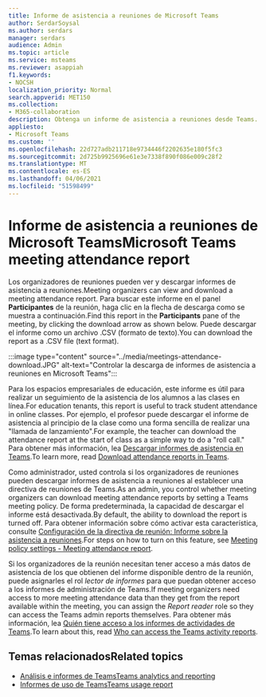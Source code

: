 ```yaml
---
title: Informe de asistencia a reuniones de Microsoft Teams
author: SerdarSoysal
ms.author: serdars
manager: serdars
audience: Admin
ms.topic: article
ms.service: msteams
ms.reviewer: asappiah
f1.keywords:
- NOCSH
localization_priority: Normal
search.appverid: MET150
ms.collection:
- M365-collaboration
description: Obtenga un informe de asistencia a reuniones desde Teams. Este informe complementa los informes de uso disponibles en el Centro de administración de Teams.
appliesto:
- Microsoft Teams
ms.custom: ''
ms.openlocfilehash: 22d727adb211718e9734446f2202635e180f5fc3
ms.sourcegitcommit: 2d725b9925696e61e3e7338f890f086e009c28f2
ms.translationtype: MT
ms.contentlocale: es-ES
ms.lasthandoff: 04/06/2021
ms.locfileid: "51598499"
---
```

# <a name="microsoft-teams-meeting-attendance-report"></a><span data-ttu-id="62219-104">Informe de asistencia a reuniones de Microsoft Teams</span><span class="sxs-lookup"><span data-stu-id="62219-104">Microsoft Teams meeting attendance report</span></span>

<span data-ttu-id="62219-105">Los organizadores de reuniones pueden ver y descargar informes de asistencia a reuniones.</span><span class="sxs-lookup"><span data-stu-id="62219-105">Meeting organizers can view and download a meeting attendance report.</span></span> <span data-ttu-id="62219-106">Para buscar este informe en el panel **Participantes** de la reunión, haga clic en la flecha de descarga como se muestra a continuación.</span><span class="sxs-lookup"><span data-stu-id="62219-106">Find this report in the **Participants** pane of the meeting, by clicking the download arrow as shown below.</span></span> <span data-ttu-id="62219-107">Puede descargar el informe como un archivo .CSV (formato de texto).</span><span class="sxs-lookup"><span data-stu-id="62219-107">You can download the report as a .CSV file (text format).</span></span>

:::image type="content" source="../media/meetings-attendance-download.JPG" alt-text="Controlar la descarga de informes de asistencia a reuniones en Microsoft Teams":::

<span data-ttu-id="62219-109">Para los espacios empresariales de educación, este informe es útil para realizar un seguimiento de la asistencia de los alumnos a las clases en línea.</span><span class="sxs-lookup"><span data-stu-id="62219-109">For education tenants, this report is useful to track student attendance in online classes.</span></span> <span data-ttu-id="62219-110">Por ejemplo, el profesor puede descargar el informe de asistencia al principio de la clase como una forma sencilla de realizar una "llamada de lanzamiento".</span><span class="sxs-lookup"><span data-stu-id="62219-110">For example, the teacher can download the attendance report at the start of class as a simple way to do a "roll call."</span></span> <span data-ttu-id="62219-111">Para obtener más información, lea [Descargar informes de asistencia en Teams](https://support.office.com/article/download-attendance-reports-in-teams-ae7cf170-530c-47d3-84c1-3aedac74d310).</span><span class="sxs-lookup"><span data-stu-id="62219-111">To learn more, read [Download attendance reports in Teams](https://support.office.com/article/download-attendance-reports-in-teams-ae7cf170-530c-47d3-84c1-3aedac74d310).</span></span>

<span data-ttu-id="62219-112">Como administrador, usted controla si los organizadores de reuniones pueden descargar informes de asistencia a reuniones al establecer una directiva de reuniones de Teams.</span><span class="sxs-lookup"><span data-stu-id="62219-112">As an admin, you control whether meeting organizers can download meeting attendance reports by setting a Teams meeting policy.</span></span> <span data-ttu-id="62219-113">De forma predeterminada, la capacidad de descargar el informe está desactivada.</span><span class="sxs-lookup"><span data-stu-id="62219-113">By default, the ability to download the report is turned off.</span></span> <span data-ttu-id="62219-114">Para obtener información sobre cómo activar esta característica, consulte [Configuración de la directiva de reunión: Informe sobre la asistencia a reuniones](../meeting-policies-in-teams-general.md#meeting-attendance-report).</span><span class="sxs-lookup"><span data-stu-id="62219-114">For steps on how to turn on this feature, see [Meeting policy settings - Meeting attendance report](../meeting-policies-in-teams-general.md#meeting-attendance-report).</span></span>

<span data-ttu-id="62219-115">Si los organizadores de la reunión necesitan tener acceso a más datos de asistencia de los que obtienen del informe disponible dentro de la reunión, puede asignarles el rol *lector de informes* para que puedan obtener acceso a los informes de administración de Teams.</span><span class="sxs-lookup"><span data-stu-id="62219-115">If meeting organizers need access to more meeting attendance data than they get from the report available within the meeting, you can assign the *Report reader* role so they can access the Teams admin reports themselves.</span></span> <span data-ttu-id="62219-116">Para obtener más información, lea [Quién tiene acceso a los informes de actividades de Teams](../teams-activity-reports.md#who-can-access-the-teams-activity-reports).</span><span class="sxs-lookup"><span data-stu-id="62219-116">To learn about this, read [Who can access the Teams activity reports](../teams-activity-reports.md#who-can-access-the-teams-activity-reports).</span></span> 

## <a name="related-topics"></a><span data-ttu-id="62219-117">Temas relacionados</span><span class="sxs-lookup"><span data-stu-id="62219-117">Related topics</span></span>

- [<span data-ttu-id="62219-118">Análisis e informes de Teams</span><span class="sxs-lookup"><span data-stu-id="62219-118">Teams analytics and reporting</span></span>](teams-reporting-reference.md)
- [<span data-ttu-id="62219-119">Informes de uso de Teams</span><span class="sxs-lookup"><span data-stu-id="62219-119">Teams usage report</span></span>](teams-usage-report.md)
